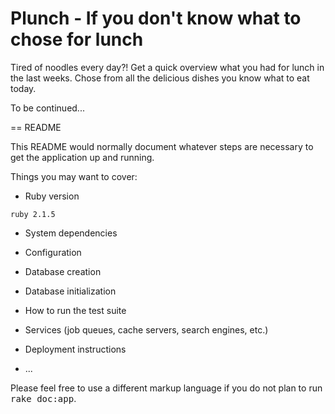 # Plunch - If you don't know what to chose for lunch

Tired of noodles every day?!
Get a quick overview what you had for lunch in the last weeks.
Chose from all the delicious dishes you know what to eat today.

To be continued...

== README

This README would normally document whatever steps are necessary to get the
application up and running.

Things you may want to cover:

* Ruby version

`ruby 2.1.5`

* System dependencies

* Configuration

* Database creation

* Database initialization

* How to run the test suite

* Services (job queues, cache servers, search engines, etc.)

* Deployment instructions

* ...


Please feel free to use a different markup language if you do not plan to run
<tt>rake doc:app</tt>.
